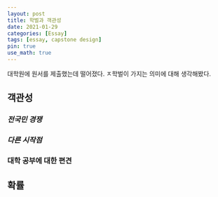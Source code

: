 ```yaml
---
layout: post
title: 학벌과 객관성
date: 2021-01-29
categories: [Essay]
tags: [essay, capstone design]
pin: true
use_math: true
---
```


대학원에 원서를 제출했는데 떨어졌다.  ㅈ학벌이 가지는 의미에 대해 생각해봤다.

## __객관성__

### ___전국민 경쟁___

### ___다른 시작점___

### __대학 공부에 대한 편견__

## __확률__